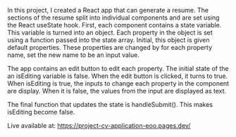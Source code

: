 In this project, I created a React app that can generate a resume. The sections of the resume split into individual components and are set using the React useState hook. First, each component contains a state variable. This variable is turned into an object. Each property in the object is set using a function passed into the state array. Initial, this object is given default properties. These properties are changed by for each property name, set the new name to be an input value.

The app contains an edit button to edit each property. The initial state of the an isEditing variable is false. When the edit button is clicked, it turns to true. When isEditing is true, the inputs to change each property in the component are display. When it is false, the values from the input are displayed as text. 

The final function that updates the state is handleSubmit(). This makes isEditing become false. 

Live available at: https://project-cv-application-eoo.pages.dev/